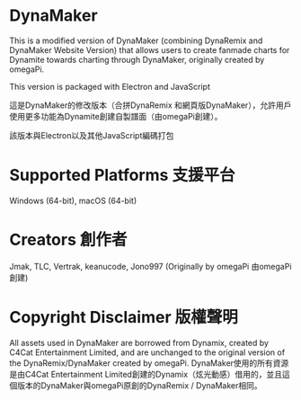 # DynaMaker

This is a modified version of DynaMaker (combining DynaRemix and DynaMaker Website Version) that allows users to create fanmade charts for Dynamite towards charting through DynaMaker, originally created by omegaPi. 

This version is packaged with Electron and JavaScript

這是DynaMaker的修改版本（合拼DynaRemix 和網頁版DynaMaker），允許用戶使用更多功能為Dynamite創建自製譜面（由omegaPi創建）。

該版本與Electron以及其他JavaScript編碼打包

# Supported Platforms 支援平台
Windows (64-bit), macOS (64-bit)

# Creators 創作者
Jmak, TLC, Vertrak, keanucode, Jono997
(Originally by omegaPi 由omegaPi創建) 

# Copyright Disclaimer 版權聲明
All assets used in DynaMaker are borrowed from Dynamix, created by C4Cat Entertainment Limited, and are unchanged to the original version of the DynaRemix/DynaMaker created by omegaPi.
DynaMaker使用的所有資源是由C4Cat Entertainment Limited創建的Dynamix（炫光動感）借用的，並且這個版本的DynaMaker與omegaPi原創的DynaRemix / DynaMaker相同。
